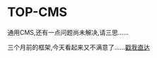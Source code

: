 # TOP-CMS

通用CMS,还有一点问题尚未解决,请三思......

三个月前的框架,今天看起来又不满意了......<a href="https://github.com/shuangyexuan/PHP-framework" target="_blank">戳我直达</a>
